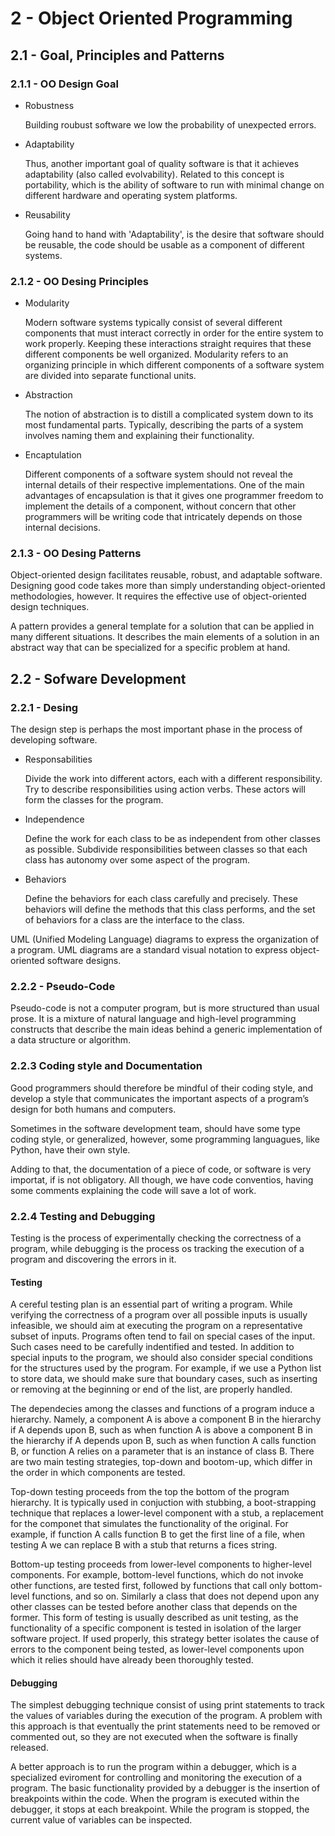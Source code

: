 # 2 - Object Oriented Programming

## 2.1 - Goal, Principles and Patterns

### 2.1.1 - OO Design Goal

- Robustness

  Building roubust software we low the probability of unexpected errors.

- Adaptability

  Thus, another important goal of quality software is that it achieves adaptability (also called evolvability). Related to this concept is portability, which is the ability of software to run with minimal change on different hardware and operating system platforms.

- Reusability

  Going hand to hand with 'Adaptability', is the desire that software should be reusable, the code should be usable as a component of different systems.

### 2.1.2 - OO Desing Principles

- Modularity

  Modern software systems typically consist of several different components that must interact correctly in order for the entire system to work properly. Keeping these interactions straight requires that these different components be well organized. Modularity refers to an organizing principle in which different components of a software system are divided into separate functional units.

- Abstraction

  The notion of abstraction is to distill a complicated system down to its most fundamental parts. Typically, describing the parts of a system involves naming them and explaining their functionality.

- Encaptulation

  Different components of a software system should not reveal the internal details of their respective implementations. One of the main advantages of encapsulation is that it gives one programmer freedom to implement the details of a component, without concern that other programmers will be writing code that intricately depends on those internal decisions.

### 2.1.3 - OO Desing Patterns

Object-oriented design facilitates reusable, robust, and adaptable software. Designing good code takes more than simply understanding object-oriented methodologies, however. It requires the effective use of object-oriented design techniques.

A pattern provides a general template for a solution that can be applied in many different situations. It describes the main elements of a solution in an abstract way that can be specialized for a specific problem at hand.

## 2.2 - Sofware Development

### 2.2.1 - Desing

The design step is perhaps the most important phase in the process of developing software.

- Responsabilities

  Divide the work into different actors, each with a different responsibility. Try to describe responsibilities using action verbs. These actors will form the classes for the program.

- Independence

  Define the work for each class to be as independent from other classes as possible. Subdivide responsibilities between classes so that each class has autonomy over some aspect of the program.

- Behaviors

  Define the behaviors for each class carefully and precisely. These behaviors will define the methods that this class performs, and the set of behaviors for a class are the interface to the class.

UML (Unified Modeling Language) diagrams to express the organization of a program. UML diagrams are a standard visual notation to express object-oriented software designs.

### 2.2.2 - Pseudo-Code

Pseudo-code is not a computer program, but is more structured than usual prose. It is a mixture of natural language and high-level programming constructs that describe the main ideas behind a generic implementation of a data structure or algorithm.

### 2.2.3 Coding style and Documentation

Good programmers should therefore be mindful of their coding style, and develop a style that communicates the important aspects of a program’s design for both humans and computers.

Sometimes in the software development team, should have some type coding style, or generalized, however, some programming languagues, like Python, have their own style.

Adding to that, the documentation of a piece of code, or software is very importat, if is not obligatory. All though, we have code conventios, having some comments explaining the code will save a lot of work.

### 2.2.4 Testing and Debugging

Testing is the process of experimentally checking the correctness of a program, while debugging is the process os tracking the execution of a program and discovering the errors in it.

#### Testing

A cereful testing plan is an essential part of writing a program. While verifying the correctness of a program over all possible inputs is usually infeasible, we should aim at executing the program on a representative subset of inputs. Programs often tend to fail on special cases of the input. Such cases need to be carefully indentified and tested. In addition to special inputs to the program, we should also consider special conditions for the structures used by the program. For example, if we use a Python list to store data, we should make sure that boundary cases, such as inserting or removing at the beginning or end of the list, are properly handled.

The dependecies among the classes and functions of a program induce a hierarchy. Namely, a component A is above a component B in the hierarchy if A depends upon B, such as when function A is above a component B in the hierarchy if A depends upon B, such as when function A calls function B, or function A relies on a parameter that is an instance of class B. There are two main testing strategies, top-down and bootom-up, which differ in the order in which components are tested.

Top-down testing proceeds from the top the bottom of the program hierarchy. It is typically used in conjuction with stubbing, a boot-strapping technique that replaces a lower-level component with a stub, a replacement for the componet that simulates the functionality of the original. For example, if function A calls function B to get the first line of a file, when testing A we can replace B with a stub that returns a fices string.

Bottom-up testing proceeds from lower-level components to higher-level components. For example, bottom-level functions, which do not invoke other functions, are tested first, followed by functions that call only bottom-level functions, and so on. Similarly a class that does not depend upon any other classes can be tested before another class that depends on the former. This form of testing is usually described as unit testing, as the functionality of a specific component is tested in isolation of the larger software project. If used properly, this strategy better isolates the cause of errors to the component being tested, as lower-level components upon which it relies should have already been thoroughly tested.

#### Debugging

The simplest debugging technique consist of using print statements to track the values of variables during the execution of the program. A problem with this approach is that eventually the print statements need to be removed or commented out, so they are not executed when the software is finally released.

A better approach is to run the program within a debugger, which is a specialized eviroment for controlling and monitoring the execution of a program. The basic functionality provided by a debugger is the insertion of breakpoints within the code. When the program is executed within the debugger, it stops at each breakpoint. While the program is stopped, the current value of variables can be inspected.
